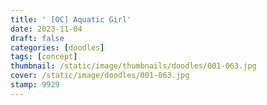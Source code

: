 ```yaml
---
title: ' [OC] Aquatic Girl'
date: 2023-11-04
draft: false
categories: [doodles]
tags: [concept]
thumbnail: /static/image/thumbnails/doodles/001-063.jpg
cover: /static/image/doodles/001-063.jpg
stamp: 9929
---
```

